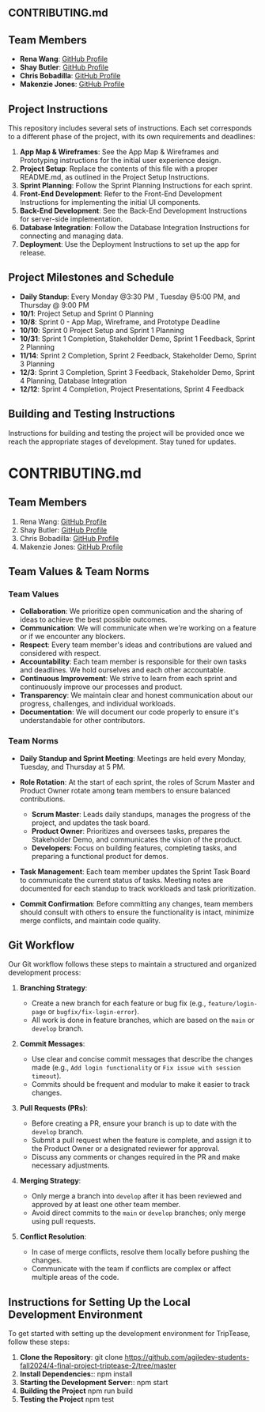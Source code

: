 ## CONTRIBUTING.md
## Team Members
- **Rena Wang**: [GitHub Profile](https://github.com/nomegustaexam)
- **Shay Butler**: [GitHub Profile](https://github.com/hawk-2414)
- **Chris Bobadilla**: [GitHub Profile](https://github.com/chrisbobadilla)
- **Makenzie Jones**: [GitHub Profile](https://github.com/m4kenziejones)

## Project Instructions
This repository includes several sets of instructions. Each set corresponds to a different phase of the project, with its own requirements and deadlines:

1. **App Map & Wireframes**: See the App Map & Wireframes and Prototyping instructions for the initial user experience design.
2. **Project Setup**: Replace the contents of this file with a proper README.md, as outlined in the Project Setup Instructions.
3. **Sprint Planning**: Follow the Sprint Planning Instructions for each sprint.
4. **Front-End Development**: Refer to the Front-End Development Instructions for implementing the initial UI components.
5. **Back-End Development**: See the Back-End Development Instructions for server-side implementation.
6. **Database Integration**: Follow the Database Integration Instructions for connecting and managing data.
7. **Deployment**: Use the Deployment Instructions to set up the app for release.

## Project Milestones and Schedule
- **Daily Standup**: Every Monday @3:30 PM , Tuesday @5:00 PM, and Thursday @ 9:00 PM
- **10/1**: Project Setup and Sprint 0 Planning
- **10/8**: Sprint 0 - App Map, Wireframe, and Prototype Deadline
- **10/10**: Sprint 0 Project Setup and Sprint 1 Planning
- **10/31**: Sprint 1 Completion, Stakeholder Demo, Sprint 1 Feedback, Sprint 2 Planning
- **11/14**: Sprint 2 Completion, Sprint 2 Feedback, Stakeholder Demo, Sprint 3 Planning
- **12/3**: Sprint 3 Completion, Sprint 3 Feedback, Stakeholder Demo, Sprint 4 Planning, Database Integration
- **12/12**: Sprint 4 Completion, Project Presentations, Sprint 4 Feedback

## Building and Testing Instructions
Instructions for building and testing the project will be provided once we reach the appropriate stages of development. Stay tuned for updates.



# CONTRIBUTING.md

## Team Members
1. Rena Wang: [GitHub Profile](https://github.com/nomegustaexam)
2. Shay Butler: [GitHub Profile](https://github.com/hawk-2414)
3. Chris Bobadilla: [GitHub Profile](https://github.com/chrisbobadilla)
4. Makenzie Jones: [GitHub Profile](https://github.com/m4kenziejones)

## Team Values & Team Norms

### Team Values
- **Collaboration**: We prioritize open communication and the sharing of ideas to achieve the best possible outcomes.
- **Communication**: We will communicate when we're working on a feature or if we encounter any blockers.
- **Respect**: Every team member's ideas and contributions are valued and considered with respect.
- **Accountability**: Each team member is responsible for their own tasks and deadlines. We hold ourselves and each other accountable.
- **Continuous Improvement**: We strive to learn from each sprint and continuously improve our processes and product.
- **Transparency**: We maintain clear and honest communication about our progress, challenges, and individual workloads.
- **Documentation**: We will document our code properly to ensure it's understandable for other contributors.


### Team Norms
- **Daily Standup and Sprint Meeting**: Meetings are held every Monday, Tuesday, and Thursday at 5 PM.
- **Role Rotation**: At the start of each sprint, the roles of Scrum Master and Product Owner rotate among team members to ensure balanced contributions.
    - **Scrum Master**: Leads daily standups, manages the progress of the project, and updates the task board.
    - **Product Owner**: Prioritizes and oversees tasks, prepares the Stakeholder Demo, and communicates the vision of the product.
    - **Developers**: Focus on building features, completing tasks, and preparing a functional product for demos.

- **Task Management**: Each team member updates the Sprint Task Board to communicate the current status of tasks. Meeting notes are documented for each standup to track workloads and task prioritization.
- **Commit Confirmation**: Before committing any changes, team members should consult with others to ensure the functionality is intact, minimize merge conflicts, and maintain code quality.

## Git Workflow
Our Git workflow follows these steps to maintain a structured and organized development process:

1. **Branching Strategy**: 
   - Create a new branch for each feature or bug fix (e.g., `feature/login-page` or `bugfix/fix-login-error`).
   - All work is done in feature branches, which are based on the `main` or `develop` branch.

2. **Commit Messages**:
   - Use clear and concise commit messages that describe the changes made (e.g., `Add login functionality` or `Fix issue with session timeout`).
   - Commits should be frequent and modular to make it easier to track changes.

3. **Pull Requests (PRs)**:
   - Before creating a PR, ensure your branch is up to date with the `develop` branch.
   - Submit a pull request when the feature is complete, and assign it to the Product Owner or a designated reviewer for approval.
   - Discuss any comments or changes required in the PR and make necessary adjustments.

4. **Merging Strategy**:
   - Only merge a branch into `develop` after it has been reviewed and approved by at least one other team member.
   - Avoid direct commits to the `main` or `develop` branches; only merge using pull requests.

5. **Conflict Resolution**:
   - In case of merge conflicts, resolve them locally before pushing the changes.
   - Communicate with the team if conflicts are complex or affect multiple areas of the code.

## Instructions for Setting Up the Local Development Environment

To get started with setting up the development environment for TripTease, follow these steps:

1. **Clone the Repository**:
git clone https://github.com/agiledev-students-fall2024/4-final-project-triptease-2/tree/master 
2.  **Install Dependencies:**:
npm install
3.  **Starting the Development Server:**:
npm start
4. **Building the Project**
npm run build
4. **Testing the Project**
npm test
